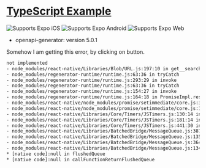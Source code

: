 # [TypeScript Example](https://www.typescriptlang.org/)

<p>
  <!-- iOS -->
  <img alt="Supports Expo iOS" longdesc="Supports Expo iOS" src="https://img.shields.io/badge/iOS-4630EB.svg?style=flat-square&logo=APPLE&labelColor=999999&logoColor=fff" />
  <!-- Android -->
  <img alt="Supports Expo Android" longdesc="Supports Expo Android" src="https://img.shields.io/badge/Android-4630EB.svg?style=flat-square&logo=ANDROID&labelColor=A4C639&logoColor=fff" />
  <!-- Web -->
  <img alt="Supports Expo Web" longdesc="Supports Expo Web" src="https://img.shields.io/badge/web-4630EB.svg?style=flat-square&logo=GOOGLE-CHROME&labelColor=4285F4&logoColor=fff" />
</p>

 
- openapi-generator: version 5.0.1

Somehow I am getting this error, by clicking on button.


```sh
not implemented
- node_modules/react-native/Libraries/Blob/URL.js:197:10 in get__search
- node_modules/regenerator-runtime/runtime.js:63:36 in tryCatch
- node_modules/regenerator-runtime/runtime.js:293:29 in invoke
- node_modules/regenerator-runtime/runtime.js:63:36 in tryCatch
- node_modules/regenerator-runtime/runtime.js:154:27 in invoke
- node_modules/regenerator-runtime/runtime.js:164:18 in PromiseImpl.resolve.then$argument_0
- node_modules/react-native/node_modules/promise/setimmediate/core.js:37:13 in tryCallOne
- node_modules/react-native/node_modules/promise/setimmediate/core.js:123:24 in setImmediate$argument_0
- node_modules/react-native/Libraries/Core/Timers/JSTimers.js:130:14 in _callTimer
- node_modules/react-native/Libraries/Core/Timers/JSTimers.js:181:14 in _callImmediatesPass
- node_modules/react-native/Libraries/Core/Timers/JSTimers.js:441:30 in callImmediates
- node_modules/react-native/Libraries/BatchedBridge/MessageQueue.js:387:6 in __callImmediates
- node_modules/react-native/Libraries/BatchedBridge/MessageQueue.js:135:6 in __guard$argument_0
- node_modules/react-native/Libraries/BatchedBridge/MessageQueue.js:364:10 in __guard
- node_modules/react-native/Libraries/BatchedBridge/MessageQueue.js:134:4 in flushedQueue
* [native code]:null in flushedQueue
* [native code]:null in callFunctionReturnFlushedQueue

```

